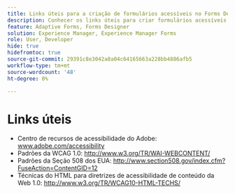```yaml
---
title: Links úteis para a criação de formulários acessíveis no Forms Designer
description: Conhecer os links úteis para criar formulários acessíveis no Forms Designer.
feature: Adaptive Forms, Forms Designer
solution: Experience Manager, Experience Manager Forms
role: User, Developer
hide: true
hidefromtoc: true
source-git-commit: 29391c8e3042a8a04c64165663a228bb4886afb5
workflow-type: tm+mt
source-wordcount: '48'
ht-degree: 0%

---
```


# Links úteis

* Centro de recursos de acessibilidade do Adobe: www.adobe.com/accessibility
* Padrões da WCAG 1.0: http://www.w3.org/TR/WAI-WEBCONTENT/
* Padrões da Seção 508 dos EUA: http://www.section508.gov/index.cfm?FuseAction=ContentGID=12
* Técnicas do HTML para diretrizes de acessibilidade de conteúdo da Web 1.0: http://www.w3.org/TR/WCAG10-HTML-TECHS/
